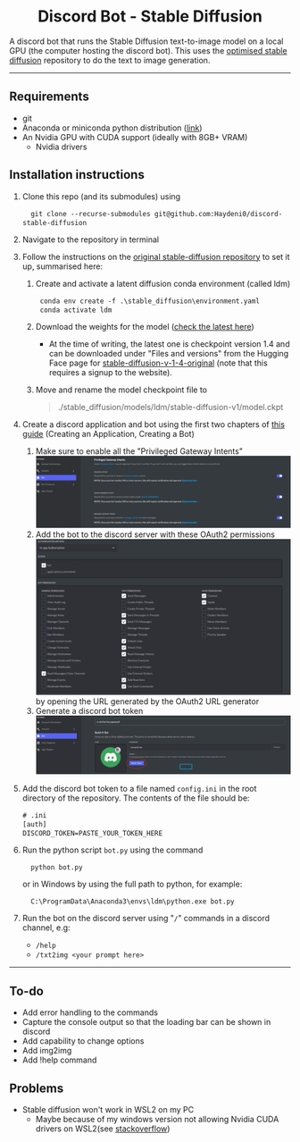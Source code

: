<h1 align="center">Discord Bot - Stable Diffusion</h1>

A discord bot that runs the Stable Diffusion text-to-image model on a local GPU (the computer hosting the discord bot). This uses the [optimised stable diffusion](https://github.com/basujindal/stable-diffusion) repository to do the text to image generation.

---

## Requirements
- git
- Anaconda or miniconda python distribution ([link](https://conda.io/projects/conda/en/latest/user-guide/install/windows.html))
- An Nvidia GPU with CUDA support (ideally with 8GB+ VRAM)
  - Nvidia drivers


## Installation instructions

1. Clone this repo (and its submodules) using

         git clone --recurse-submodules git@github.com:Haydeni0/discord-stable-diffusion

2. Navigate to the repository in terminal
3. Follow the instructions on the [original stable-diffusion repository](https://github.com/CompVis/stable-diffusion) to set it up, summarised here:
   1. Create and activate a latent diffusion conda environment (called ldm)

           conda env create -f .\stable_diffusion\environment.yaml
           conda activate ldm

   2. Download the weights for the model ([check the latest here](https://huggingface.co/CompVis/stable-diffusion))
      - At the time of writing, the latest one is checkpoint version 1.4 and can be downloaded under "Files and versions" from the Hugging Face page for [stable-diffusion-v-1-4-original](https://huggingface.co/CompVis/stable-diffusion-v-1-4-original) (note that this requires a signup to the website).
   3. Move and rename the model checkpoint file to 
      > ./stable_diffusion/models/ldm/stable-diffusion-v1/model.ckpt
4. Create a discord application and bot using the first two chapters of [this guide](https://realpython.com/how-to-make-a-discord-bot-python/) (Creating an Application, Creating a Bot)
   1. Make sure to enable all the "Privileged Gateway Intents"
      ![](/readme_media/PrivilegedGatewayIntents.png)
   2. Add the bot to the discord server with these OAuth2 permissions
      ![](/readme_media//OAuth2Permissions.png)
      by opening the URL generated by the OAuth2 URL generator
   3. Generate a discord bot token
      ![](/readme_media/DiscordBotToken.png)
5. Add the discord bot token to a file named ```config.ini``` in the root directory of the repository. The contents of the file should be:
   
   ```
   # .ini
   [auth]
   DISCORD_TOKEN=PASTE_YOUR_TOKEN_HERE
   ```
6. Run the python script ```bot.py``` using the command

         python bot.py
   
   or in Windows by using the full path to python, for example:

         C:\ProgramData\Anaconda3\envs\ldm\python.exe bot.py
7. Run the bot on the discord server using "```/```" commands in a discord channel, e.g:
   - ```/help```
   - ```/txt2img <your prompt here>```


---

## To-do
- Add error handling to the commands
- Capture the console output so that the loading bar can be shown in discord
- Add capability to change options
- Add img2img
- Add !help command



## Problems
- Stable diffusion won't work in WSL2 on my PC
  - Maybe because of my windows version not allowing Nvidia CUDA drivers on WSL2(see [stackoverflow](https://stackoverflow.com/questions/64256241/found-no-nvidia-driver-on-your-system-error-on-wsl2-conda-environment-with-pytho))




